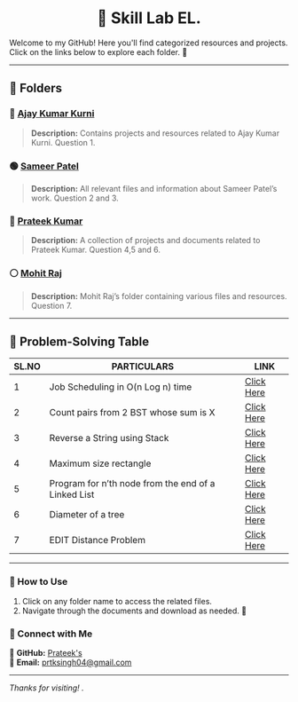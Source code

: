 <h1 align="center">📂 Skill Lab EL.</h1>

Welcome to my GitHub! Here you'll find categorized resources and projects. Click on the links below to explore each folder. 🚀

---

## 📁 Folders

### 🔹 [Ajay Kumar Kurni](https://drive.google.com/drive/folders/1wwoocNRYpBjIAnCJByRMSJraC7R8zXld)
> **Description:** Contains projects and resources related to Ajay Kumar Kurni. Question 1.

### 🟢 [Sameer Patel](https://drive.google.com/drive/folders/1WOgJfdc-7NyPRC4XnJsx7MCEWWjXVpku?usp=sharing)
> **Description:** All relevant files and information about Sameer Patel’s work. Question 2 and 3.

### 🔵 [Prateek Kumar](https://drive.google.com/drive/folders/1tVWv2WXVJ-OUMRw8yH1WgenTAeXAcZJz)
> **Description:** A collection of projects and documents related to Prateek Kumar. Question 4,5 and 6.

### ⚪ [Mohit Raj](https://drive.google.com/file/d/1GZoHEonHhO6Ze9dm4Af9pIdMtOI-Px-m/view?pli=1)
> **Description:** Mohit Raj’s folder containing various files and resources. Question 7.

---

## 📌 Problem-Solving Table

| SL.NO | PARTICULARS | LINK |
|------|--------------------------------------------|--------------------------------------------------------------------------------|
| 1 | Job Scheduling in O(n Log n) time | [Click Here](https://www.geeksforgeeks.org/weighted-job-scheduling-log-n-time/) |
| 2 | Count pairs from 2 BST whose sum is X | [Click Here](https://www.geeksforgeeks.org/problems/brothers-from-different-root/1) |
| 3 | Reverse a String using Stack | [Click Here](https://www.geeksforgeeks.org/problems/reverse-a-string-using-stack/1) |
| 4 | Maximum size rectangle | [Click Here](https://www.geeksforgeeks.org/problems/max-rectangle/1) |
| 5 | Program for n’th node from the end of a Linked List | [Click Here](https://www.geeksforgeeks.org/problems/nth-node-from-end-of-linked-list/1) |
| 6 | Diameter of a tree | [Click Here](https://www.geeksforgeeks.org/problems/diameter-of-binary-tree/1) |
| 7 | EDIT Distance Problem | [Click Here](https://www.geeksforgeeks.org/problems/edit-distance3702/1) |

---

### 🎯 How to Use
1. Click on any folder name to access the related files.
2. Navigate through the documents and download as needed. 🚀

### 🔗 Connect with Me
💼 **GitHub:** [Prateek's](https://github.com/Prateek-glitch)  
📧 **Email:** prtksingh04@gmail.com  

---

*Thanks for visiting! .*
